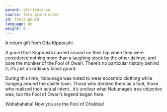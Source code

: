 ```yaml
---
parent: attribute.ce
source: fate-grand-order
id: fools-gourd
language: en
weight: 0
---
```


A return gift from Oda Kippoushi.

A gourd that Kippoushi carried around on their hip when they were considered nothing more than a laughing stock by the other daimyo, and bore the moniker of the Fool of Owari. There’s no particular history behind it; it’s just an ordinary black gourd.

During this time, Nobunaga was noted to wear eccentric clothing while hanging around the castle town. Those who derided them as a fool, those who realized their actual intent…it’s unclear what Nobunaga’s true objective was, but the Fool of Owari’s legend began here.

Wahahahaha! Now you are the Fool of Chaldea!
